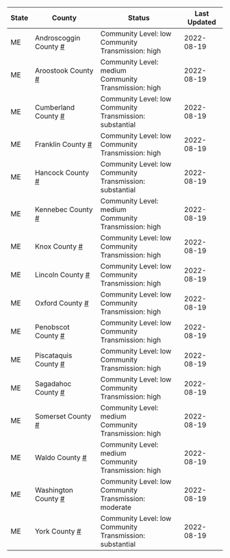State | County | Status | Last Updated
--- | --- | --- | --- 
ME | Androscoggin County <a href="#androscoggin_county">#</a> | <a name="androscoggin_county"></a>Community Level: low<br/>Community Transmission: high | 2022-08-19
ME | Aroostook County <a href="#aroostook_county">#</a> | <a name="aroostook_county"></a>Community Level: medium<br/>Community Transmission: high | 2022-08-19
ME | Cumberland County <a href="#cumberland_county">#</a> | <a name="cumberland_county"></a>Community Level: low<br/>Community Transmission: substantial | 2022-08-19
ME | Franklin County <a href="#franklin_county">#</a> | <a name="franklin_county"></a>Community Level: low<br/>Community Transmission: high | 2022-08-19
ME | Hancock County <a href="#hancock_county">#</a> | <a name="hancock_county"></a>Community Level: low<br/>Community Transmission: substantial | 2022-08-19
ME | Kennebec County <a href="#kennebec_county">#</a> | <a name="kennebec_county"></a>Community Level: medium<br/>Community Transmission: high | 2022-08-19
ME | Knox County <a href="#knox_county">#</a> | <a name="knox_county"></a>Community Level: low<br/>Community Transmission: high | 2022-08-19
ME | Lincoln County <a href="#lincoln_county">#</a> | <a name="lincoln_county"></a>Community Level: low<br/>Community Transmission: high | 2022-08-19
ME | Oxford County <a href="#oxford_county">#</a> | <a name="oxford_county"></a>Community Level: low<br/>Community Transmission: high | 2022-08-19
ME | Penobscot County <a href="#penobscot_county">#</a> | <a name="penobscot_county"></a>Community Level: low<br/>Community Transmission: high | 2022-08-19
ME | Piscataquis County <a href="#piscataquis_county">#</a> | <a name="piscataquis_county"></a>Community Level: low<br/>Community Transmission: high | 2022-08-19
ME | Sagadahoc County <a href="#sagadahoc_county">#</a> | <a name="sagadahoc_county"></a>Community Level: low<br/>Community Transmission: high | 2022-08-19
ME | Somerset County <a href="#somerset_county">#</a> | <a name="somerset_county"></a>Community Level: medium<br/>Community Transmission: high | 2022-08-19
ME | Waldo County <a href="#waldo_county">#</a> | <a name="waldo_county"></a>Community Level: medium<br/>Community Transmission: high | 2022-08-19
ME | Washington County <a href="#washington_county">#</a> | <a name="washington_county"></a>Community Level: low<br/>Community Transmission: moderate | 2022-08-19
ME | York County <a href="#york_county">#</a> | <a name="york_county"></a>Community Level: low<br/>Community Transmission: substantial | 2022-08-19
